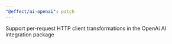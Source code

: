 ```yaml
---
"@effect/ai-openai": patch
---
```


Support per-request HTTP client transformations in the OpenAi AI integration package
